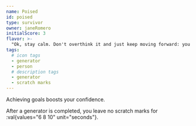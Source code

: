 ```yaml
---
name: Poised
id: poised
type: survivor
owner: janeRomero
initialScore: 3
flavor: >-
  "Ok, stay calm. Don't overthink it and just keep moving forward: you got this." -Jane Romero
tags:
  # icon tags
  - generator
  - person
  # description tags
  - generator
  - scratch marks
---
```


Achieving goals boosts your confidence.

After a generator is completed, you leave no scratch marks for :val{values="6 8 10" unit="seconds"}.
